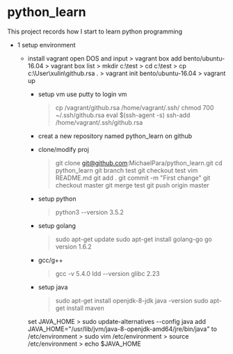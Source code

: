 # python_learn
This project records how I start to learn python programming


* 1 setup environment
	+ install vagrant
          open DOS  and input 
          > vagrant box add bento/ubuntu-16.04
          > vagrant box list
          > mkdir c:\test
          > cd c:\test
          > cp c:\User\xulin\github.rsa . 
          > vagrant init bento/ubuntu-16.04
          > vagrant up
        + setup vm
          use putty to login vm
          > cp /vagrant/github.rsa /home/vagrant/.ssh/
          > chmod 700 ~/.ssh/github.rsa
          >  eval $(ssh-agent -s)
          >  ssh-add /home/vagrant/.ssh/github.rsa
        + creat a new repository named python_learn on github
        + clone/modify proj
          > git clone git@github.com:MichaelPara/python_learn.git
          > cd python_learn
          > git branch test
          > git checkout test
          > vim README.md
          > git add .
          > git commit  -m "First change"
          > git checkout master
          > git merge test
          > git push origin master

        + setup python 
          > python3 --version   3.5.2
  
        + setup golang
          > sudo apt-get update 
          > sudo apt-get install golang-go
          > go version   1.6.2

        + gcc/g++ 
          > gcc -v            5.4.0
          > ldd --version     glibc 2.23

        + setup java
          > sudo apt-get install openjdk-8-jdk
          > java -version
          > sudo apt-get install maven
       
         set JAVA_HOME
          > sudo update-alternatives --config java
           add JAVA_HOME="/usr/lib/jvm/java-8-openjdk-amd64/jre/bin/java"
           to /etc/environment
          > sudo vim /etc/environment
          > source /etc/environment
          > echo $JAVA_HOME







